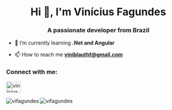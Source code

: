 <h1 align="center">Hi 👋, I'm Vinícius Fagundes</h1>
<h3 align="center">A passionate developer from Brazil</h3>

- 🌱 I’m currently learning **.Net and Angular**

- 📫 How to reach me **viniblauthf@gmail.com**

<h3>Connect with me:</h3>
<p><a href="https://linkedin.com/in/viniciusbfagundes" target="blank"><img src="https://raw.githubusercontent.com/rahuldkjain/github-profile-readme-generator/master/src/images/icons/Social/linked-in-alt.svg" alt="viniciusbfagundes" height="30" width="40" /></a></p>

<p><img align="left" src="https://github-readme-stats.vercel.app/api?username=vifagundes&show_icons=true&theme=dracula&hide_rank=true&include_all_commits=false&count_private=true&hide=prs,issues,contribs" alt="vifagundes" /></p>

<p><img align="center" src="https://github-readme-stats.vercel.app/api/top-langs?username=vifagundes&show_icons=true&theme=dracula&layout=compact&locale=en" alt="vifagundes" /></p>

